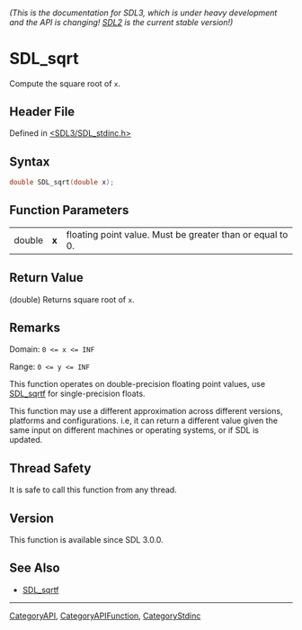 ###### (This is the documentation for SDL3, which is under heavy development and the API is changing! [SDL2](https://wiki.libsdl.org/SDL2/) is the current stable version!)
# SDL_sqrt

Compute the square root of `x`.

## Header File

Defined in [<SDL3/SDL_stdinc.h>](https://github.com/libsdl-org/SDL/blob/main/include/SDL3/SDL_stdinc.h)

## Syntax

```c
double SDL_sqrt(double x);
```

## Function Parameters

|        |       |                                                           |
| ------ | ----- | --------------------------------------------------------- |
| double | **x** | floating point value. Must be greater than or equal to 0. |

## Return Value

(double) Returns square root of `x`.

## Remarks

Domain: `0 <= x <= INF`

Range: `0 <= y <= INF`

This function operates on double-precision floating point values, use
[SDL_sqrtf](SDL_sqrtf) for single-precision floats.

This function may use a different approximation across different versions,
platforms and configurations. i.e, it can return a different value given
the same input on different machines or operating systems, or if SDL is
updated.

## Thread Safety

It is safe to call this function from any thread.

## Version

This function is available since SDL 3.0.0.

## See Also

- [SDL_sqrtf](SDL_sqrtf)

----
[CategoryAPI](CategoryAPI), [CategoryAPIFunction](CategoryAPIFunction), [CategoryStdinc](CategoryStdinc)

